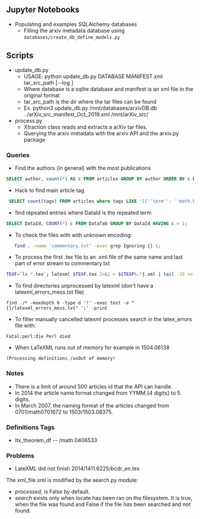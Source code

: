 ## Jupyter Notebooks
* Populating and examples SQLAlchemy databases
    * Filling the arxiv metadata database using `databases/create_db_define_models.py`

## Scripts
* update_db.py
    * USAGE: python update_db.py DATABASE MANIFEST.xml tar_src_path [--log ]
    * Where database is a sqlite database and manifest is an xml file in the original format
    * tar_src_path is the dir where the tar files can be found
    * Ex. python3 update_db.py /mnt/databases/arxivDB.db ../arXiv_src_manifest_Oct_2019.xml /mnt/arXiv_src/
* process.py
    * Xtraction class reads and extracts a arXiv tar files.
    * Querying the arxiv metadata with the arxiv API and the arxiv.py package


### Queries
* Find the authors (in general) with the most publications
```sql
SELECT author, count(*) AS c FROM articles GROUP BY author ORDER BY c DESC LIMIT 10;
```
* Hack to find main article tag
```sql
 SELECT count(tags) FROM articles where tags LIKE '[{''term'': ''math.DG''%';
```
* find repeated entries where DataId is the repeated term
```sql
SELECT DataId, COUNT(*) c FROM DataTab GROUP BY DataId HAVING c > 1;
```

* To check the files with with unknown encoding:
```bash
   find . -name 'commentary.txt' -exec grep Ignoring {} \;
```
* To process the first .tex file to an .xml file of the same name and last part of error stream to commentary.txt
```bash
TEXF=`ls *.tex`; latexml $TEXF.tex 2>&1 > ${TEXF%.*}.xml | tail -15 >> commentary.txt
```

* To find directories unprocessed by latexml (don't have a latexml_errors_mess.txt file)
```
find ./* -maxdepth 0 -type d '!' -exec test -e "{}/latexml_errors_mess.txt" ';' -print
```

* To filter manually cancelled latexml processes search in the latex_errors file with:
```
Fatal:perl:die Perl died
```

* When LaTeXML runs out of memory for example in 1504.06138
```
(Processing definitions /usOut of memory!
```


### Notes
* There is a limit of around 500 articles id that the API can handle.
* In 2014 the article name format changed from YYMM.{4 digits} to 5 digits.
* In March 2007, the naming format of the articles changed from 0701/math0701672 to 1503/1503.08375.

### Definitions Tags
* ltx_theorem_df -- /math.0406533

### Problems
* LateXML did not finish 2014/1411.6225/bcdr_en.tex


The xml_file.xml is modified by the search.py module:
* *processed*, is False by default.
* *search* exists only when locate has been ran on the filesystem. It is true, when the file was found and False if the file _has_ been searched and not found.
